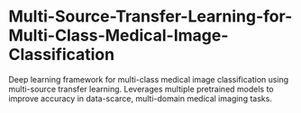 # Multi-Source-Transfer-Learning-for-Multi-Class-Medical-Image-Classification
Deep learning framework for multi-class medical image classification using multi-source transfer learning. Leverages multiple pretrained models to improve accuracy in data-scarce, multi-domain medical imaging tasks.
